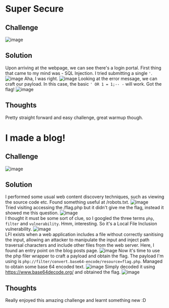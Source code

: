 # Super Secure
## Challenge
![image](https://user-images.githubusercontent.com/63440532/167235670-aa45bf27-f19f-4645-9034-3b9da0b7c233.png)
## Solution
Upon arriving at the webpage, we can see there's a login portal. First thing that came to my mind was - SQL Injection. I tried submitting a single `'`.
![image](https://user-images.githubusercontent.com/63440532/167235803-d68ba88c-2d80-419f-8140-bcb204431c2c.png)
Aha, I was right. 
![image](https://user-images.githubusercontent.com/63440532/167236699-d0cc085d-e721-4be5-ac03-f4c228d025ee.png)
Looking at the error message, we can craft our payload. In this case, the basic `' OR 1 = 1;-- -` will work. Got the flag!
![image](https://user-images.githubusercontent.com/63440532/167236855-8971959a-d0c0-46ee-b78f-02b9d4c9b1ee.png)
## Thoughts
Pretty straight forward and easy challenge, great warmup though. 
# I made a blog!
## Challenge
![image](https://user-images.githubusercontent.com/63440532/167237072-5e12a49c-fa25-4918-a800-ed9a24cf9c65.png)
## Solution
I performed some usual web content discovery techniques, such as viewing the source code etc. Found something useful at /robots.txt. 
![image](https://user-images.githubusercontent.com/63440532/167237130-7a5569a7-0381-4364-ad3b-cc26c161b611.png)\
Tried visiting accessing the /flag.php but it didn't give me the flag, instead it showed me this question. 
![image](https://user-images.githubusercontent.com/63440532/167237383-a4d6fc56-bf2d-4ef8-bcc2-889a779a3ac0.png)\
I thought it must be some sort of clue, so I googled the three terms `php`, `filter` and `vulnerability`. Hmm, interesting. So it's a Local File Inclusion vulnerability.
![image](https://user-images.githubusercontent.com/63440532/167237520-a2cec76f-1b26-46e9-b615-bde0f36bdff7.png)\
LFI exists when a web application includes a file without correctly sanitising the input, allowing an attacker to manipulate the input and inject path traversal characters and include other files from the web server. Here, I found an entry point on the blog posts page.
![image](https://user-images.githubusercontent.com/63440532/167237608-bd5deee5-b079-43f2-944d-8b197b1325d2.png)
Now it's time to use the php filer wrapper to craft a payload and obtain the flag. The payload I'm using is `php://filter/convert.base64-encode/resource=flag.php`. Managed to obtain some base 64 encoded text. 
![image](https://user-images.githubusercontent.com/63440532/167237869-f750a650-7288-4260-8bf0-40d5795152b9.png)
Simply decoded it using https://www.base64decode.org/ and obtained the flag.
![image](https://user-images.githubusercontent.com/63440532/167237926-a27419fa-d14d-4a54-9920-c6905d0cec6f.png)
## Thoughts
Really enjoyed this amazing challenge and learnt something new :D
